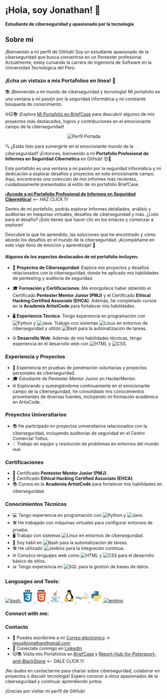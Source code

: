 # ¡Hola, soy Jonathan! 👋

**Estudiante de ciberseguridad y apasionado por la tecnología**

## Sobre mí

¡Bienvenido a mi perfil de GitHub! Soy un estudiante apasionado de la ciberseguridad que busca convertirse en un Pentester profesional. Actualmente, estoy cursando la carrera de Ingenieria de Software en la Universidad Tecnológica del Perú.

### ¡Echa un vistazo a mis Portafolios en línea! 🚀

📚 ¡Bienvenido a mi mundo de ciberseguridad y tecnología! Mi portafolio es una ventana a mi pasión por la seguridad informática y mi constante búsqueda de conocimiento.

🌐🐱📚 ¡Explora [Mi Portafolio en BriefCase](https://jonathanjesus03.github.io/Briefcase/) para descubrir algunos de mis proyectos más destacados, logros y contribuciones en el emocionante campo de la ciberseguridad!

<p align="center">
  <img src="https://c.wallhere.com/photos/30/24/Linux_Kali_Linux_NetHunter_Kali_Linux-136754.jpg!d" alt="Perfil Portada" width="2400" height="370">
</p>

🔍 ¿Estás listo para sumergirte en el emocionante mundo de la ciberseguridad? ¡Entonces, bienvenido a mi **Portafolio Profesional de Informes en Seguridad Cibernética** en GitHub! 😊🚀

Este portafolio es una ventana a mi pasión por la seguridad informática y mi dedicación a explorar desafíos y proyectos en este emocionante campo. Aquí, encontrarás una colección de mis informes más recientes, cuidadosamente presentados al estilo de mi portafolio BriefCase.

[**¡Accede a mi Portafolio Profesional de Informes en Seguridad Cibernética!**](https://github.com/jonathanjesus03/Report-Hub-for-Petereport-and-Blackstone)   <-- HAZ CLICK !!!

Dentro de mi portafolio, podrás explorar informes detallados, análisis y auditorías en máquinas virtuales, desafíos de ciberseguridad y más. ¿Listo para el desafío? ¡Solo tienes que hacer clic en los enlaces y comenzar a explorar!

Descubre lo que he aprendido, las soluciones que he encontrado y cómo abordo los desafíos en el mundo de la ciberseguridad. ¡Acompáñame en este viaje lleno de emoción y aprendizaje! 🚀

#### Algunos de los aspectos destacados de mi portafolio incluyen:

- 💼 **Proyectos de Ciberseguridad**: Explora mis proyectos y desafíos relacionados con la ciberseguridad, donde he aplicado mis habilidades de pentesting y auditoría de seguridad.

- 🎓 **Formación y Certificaciones**: Me enorgullece haber obtenido el Certificado **Pentester Mentor Junior (PMJ)** y el Certificado **Ethical Hacking Certified Associate (EHCA)**. Además, he completado cursos en la **Academia ArtistCode** para fortalecer mis habilidades.

- 🖥️ **Experiencia Técnica**: Tengo experiencia en programación con ![Python](https://img.shields.io/badge/Python-3776AB?style=for-the-badge&logo=python&logoColor=white) y ![Java](https://img.shields.io/badge/Java-007396?style=for-the-badge&logo=java&logoColor=white). Trabajo con sistemas ![Linux](https://img.shields.io/badge/Linux-FCC624?style=for-the-badge&logo=linux&logoColor=black) en entornos de ciberseguridad y utilizo ![Bash](https://img.shields.io/badge/Bash-4EAA25?style=for-the-badge&logo=gnu-bash&logoColor=white) para la automatización de tareas.

- 🌐 **Desarrollo Web**: Además de mis habilidades técnicas, tengo experiencia en el desarrollo web con ![HTML](https://img.shields.io/badge/HTML-E34F26?style=for-the-badge&logo=html5&logoColor=white) y ![CSS](https://img.shields.io/badge/CSS-1572B6?style=for-the-badge&logo=css3&logoColor=white).

### Experiencia y Proyectos

- 💼 Experiencia en pruebas de penetración voluntarias y proyectos personales de ciberseguridad.
- 🎓 Estudiante de Pentester Mentor Junior en HackerMentor.
- 🌐 Explorando y sumergiéndome continuamente en el emocionante campo de la ciberseguridad, he consolidado mis conocimientos provenientes de diversas fuentes, incluyendo mi formación académica en ArtisCode.

### Proyectos Universitarios

- 📚 He participado en proyectos universitarios relacionados con la ciberseguridad, incluyendo auditorías de seguridad en el Centro Comercial Tottus.
- 💡 Trabajo en equipo y resolución de problemas en entornos del mundo real.

### Certificaciones

- 📜 Certificado **Pentester Mentor Junior (PMJ)**.
- 📜 Certificado **Ethical Hacking Certified Associate (EHCA)**.
- 📚 Cursos en la **Academia ArtistCode** para fortalecer mis habilidades en ciberseguridad.

### Conocimientos Técnicos

- 💻 Tengo experiencia en programación con  ![Python](https://img.shields.io/badge/Python-3776AB?style=for-the-badge&logo=python&logoColor=white)  y  ![Java](https://img.shields.io/badge/Java-007396?style=for-the-badge&logo=java&logoColor=white).
- 🛠️ He trabajado con máquinas virtuales para configurar entornos de prueba.
- 🖥️ Trabajo con sistemas ![Linux](https://img.shields.io/badge/Linux-FCC624?style=for-the-badge&logo=linux&logoColor=black) en entornos de ciberseguridad.
- 🐚 Soy hábil en  ![Bash](https://img.shields.io/badge/Bash-4EAA25?style=for-the-badge&logo=gnu-bash&logoColor=white)  para la automatización de tareas.
- 🛠️ He utilizado  ![Jenkins](https://img.shields.io/badge/Jenkins-D24939?style=for-the-badge&logo=jenkins&logoColor=white)  para la integración continua.
- 🌐 Conozco lenguajes web como  ![HTML](https://img.shields.io/badge/HTML-E34F26?style=for-the-badge&logo=html5&logoColor=white)  y  ![CSS](https://img.shields.io/badge/CSS-1572B6?style=for-the-badge&logo=css3&logoColor=white)  para el desarrollo básico de sitios.
- 📊 Tengo experiencia en  ![SQL](https://img.shields.io/badge/SQL-4479A1?style=for-the-badge&logo=sql&logoColor=white)  para la gestión de bases de datos.

<p align="left">
</p>

<h3 align="left">Languages and Tools:</h3>
<p align="left"> <a href="https://www.gnu.org/software/bash/" target="_blank" rel="noreferrer"> <img src="https://www.vectorlogo.zone/logos/gnu_bash/gnu_bash-icon.svg" alt="bash" width="40" height="40"/> </a> <a href="https://www.w3schools.com/css/" target="_blank" rel="noreferrer"> <img src="https://raw.githubusercontent.com/devicons/devicon/master/icons/css3/css3-original-wordmark.svg" alt="css3" width="40" height="40"/> </a> <a href="https://www.w3.org/html/" target="_blank" rel="noreferrer"> <img src="https://raw.githubusercontent.com/devicons/devicon/master/icons/html5/html5-original-wordmark.svg" alt="html5" width="40" height="40"/> </a> <a href="https://www.java.com" target="_blank" rel="noreferrer"> <img src="https://raw.githubusercontent.com/devicons/devicon/master/icons/java/java-original.svg" alt="java" width="40" height="40"/> </a> <a href="https://www.linux.org/" target="_blank" rel="noreferrer"> <img src="https://raw.githubusercontent.com/devicons/devicon/master/icons/linux/linux-original.svg" alt="linux" width="40" height="40"/> </a> <a href="https://www.mysql.com/" target="_blank" rel="noreferrer"> <img src="https://raw.githubusercontent.com/devicons/devicon/master/icons/mysql/mysql-original-wordmark.svg" alt="mysql" width="40" height="40"/> </a> <a href="https://www.python.org" target="_blank" rel="noreferrer"> <img src="https://raw.githubusercontent.com/devicons/devicon/master/icons/python/python-original.svg" alt="python" width="40" height="40"/> </a> <a href="https://www.jenkins.io" target="_blank" rel="noreferrer"> <img src="https://www.vectorlogo.zone/logos/jenkins/jenkins-icon.svg" alt="jenkins" width="40" height="40"/> </a> </p>


<h3 align="left">Connect with me:</h3>

### Contacto

- 📧 Puedes escribirme a mi [Correo electrónico](jesusjbjonathan@gmail.com) -> jesusjbjonathan@gmail.com
- 🔗 Conéctate conmigo en [LinkedIn](https://www.linkedin.com/in/jonathanj-pen)
- 🐱📚 Visita mis Portafolios en [BriefCase](https://jonathanjesus03.github.io/Briefcase/) y [Report-Hub-for-Petereport-and-BlackStone](https://github.com/jonathanjesus03/Report-Hub-for-Petereport-and-Blackstone)       <-- DALE CLICK !!!

¡No dudes en contactarme para charlar sobre ciberseguridad, colaborar en proyectos o discutir tecnología! Espero conocer a otros apasionados de la ciberseguridad y continuar aprendiendo juntos.

¡Gracias por visitar mi perfil de GitHub!
